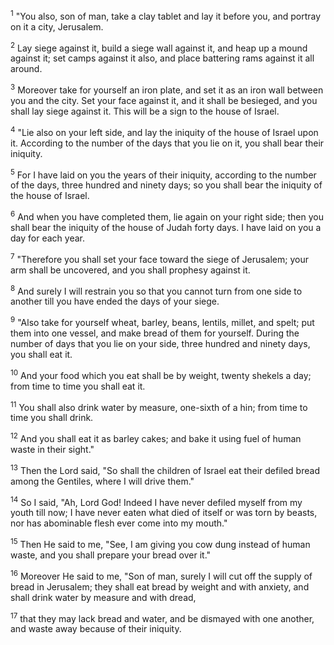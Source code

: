 <sup>1</sup> 
"You also, son of man, take a clay tablet and lay it before you, and portray on it a city, Jerusalem. 

<sup>2</sup> 
Lay siege against it, build a siege wall against it, and heap up a mound against it; set camps against it also, and place battering rams against it all around. 

<sup>3</sup> 
Moreover take for yourself an iron plate, and set it as an iron wall between you and the city. Set your face against it, and it shall be besieged, and you shall lay siege against it. This will be a sign to the house of Israel. 

<sup>4</sup> 
"Lie also on your left side, and lay the iniquity of the house of Israel upon it. According to the number of the days that you lie on it, you shall bear their iniquity. 

<sup>5</sup> 
For I have laid on you the years of their iniquity, according to the number of the days, three hundred and ninety days; so you shall bear the iniquity of the house of Israel. 

<sup>6</sup> 
And when you have completed them, lie again on your right side; then you shall bear the iniquity of the house of Judah forty days. I have laid on you a day for each year. 

<sup>7</sup> 
"Therefore you shall set your face toward the siege of Jerusalem; your arm shall be uncovered, and you shall prophesy against it. 

<sup>8</sup> 
And surely I will restrain you so that you cannot turn from one side to another till you have ended the days of your siege. 

<sup>9</sup> 
"Also take for yourself wheat, barley, beans, lentils, millet, and spelt; put them into one vessel, and make bread of them for yourself. During the number of days that you lie on your side, three hundred and ninety days, you shall eat it. 

<sup>10</sup> 
And your food which you eat shall be by weight, twenty shekels a day; from time to time you shall eat it. 

<sup>11</sup> 
You shall also drink water by measure, one-sixth of a hin; from time to time you shall drink. 

<sup>12</sup> 
And you shall eat it as barley cakes; and bake it using fuel of human waste in their sight." 

<sup>13</sup> 
Then the Lord said, "So shall the children of Israel eat their defiled bread among the Gentiles, where I will drive them." 

<sup>14</sup> 
So I said, "Ah, Lord God! Indeed I have never defiled myself from my youth till now; I have never eaten what died of itself or was torn by beasts, nor has abominable flesh ever come into my mouth." 

<sup>15</sup> 
Then He said to me, "See, I am giving you cow dung instead of human waste, and you shall prepare your bread over it." 

<sup>16</sup> 
Moreover He said to me, "Son of man, surely I will cut off the supply of bread in Jerusalem; they shall eat bread by weight and with anxiety, and shall drink water by measure and with dread, 

<sup>17</sup> 
that they may lack bread and water, and be dismayed with one another, and waste away because of their iniquity.